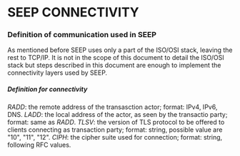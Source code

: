 # __SEEP CONNECTIVITY__
### Definition of communication used in SEEP

As mentioned before SEEP uses only a part of the ISO/OSI stack, leaving the rest to TCP/IP.
It is not in the scope of this document to detail the ISO/OSI stack but steps described in this document are enough to implement the connectivity layers used by SEEP.

##### Definition for connectivity
_RADD_: the remote address of the transasction actor; format: IPv4, IPv6, DNS.
_LADD_: the local address of the actor, as seen by the transactio party; format: same as _RADD_.
_TLSV_: the version of TLS protocol to be offered to clients connecting as transaction party; format: string, possible value are "10", "11", "12".
_CIPH_: the cipher suite used for connection; format: string, following RFC values.

